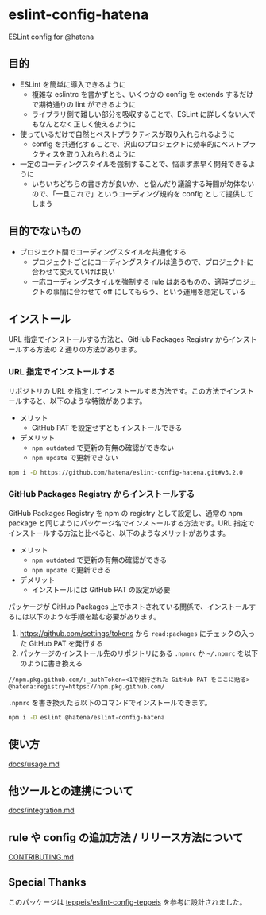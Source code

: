 # eslint-config-hatena

ESLint config for @hatena

## 目的

- ESLint を簡単に導入できるように
  - 複雑な eslintrc を書かずとも、いくつかの config を extends するだけで期待通りの lint ができるように
  - ライブラリ側で難しい部分を吸収することで、ESLint に詳しくない人でもなんとなく正しく使えるように
- 使っているだけで自然とベストプラクティスが取り入れられるように
  - config を共通化することで、沢山のプロジェクトに効率的にベストプラクティスを取り入れられるように
- 一定のコーディングスタイルを強制することで、悩まず素早く開発できるように
  - いちいちどちらの書き方が良いか、と悩んだり議論する時間が勿体ないので、「一旦これで」というコーディング規約を config として提供してしまう

## 目的でないもの

- プロジェクト間でコーディングスタイルを共通化する
  - プロジェクトごとにコーディングスタイルは違うので、プロジェクトに合わせて変えていけば良い
  - 一応コーディングスタイルを強制する rule はあるものの、適時プロジェクトの事情に合わせて off にしてもらう、という運用を想定している

## インストール

URL 指定でインストールする方法と、GitHub Packages Registry からインストールする方法の 2 通りの方法があります。

### URL 指定でインストールする

リポジトリの URL を指定してインストールする方法です。この方法でインストールすると、以下のような特徴があります。

- メリット
  - GitHub PAT を設定せずともインストールできる
- デメリット
  - `npm outdated` で更新の有無の確認ができない
  - `npm update` で更新できない

```bash
npm i -D https://github.com/hatena/eslint-config-hatena.git#v3.2.0
```

### GitHub Packages Registry からインストールする

GitHub Packages Registry を npm の registry として設定し、通常の npm package と同じようにパッケージ名でインストールする方法です。URL 指定でインストールする方法と比べると、以下のようなメリットがあります。

- メリット
  - `npm outdated` で更新の有無の確認ができる
  - `npm update` で更新できる
- デメリット
  - インストールには GitHub PAT の設定が必要

パッケージが GitHub Packages 上でホストされている関係で、インストールするには以下のような手順を踏む必要があります。

1. https://github.com/settings/tokens から `read:packages` にチェックの入った GitHub PAT を発行する
2. パッケージのインストール先のリポジトリにある `.npmrc` か `~/.npmrc` を以下のように書き換える

```
//npm.pkg.github.com/:_authToken=<1で発行された GitHub PAT をここに貼る>
@hatena:registry=https://npm.pkg.github.com/
```

`.npmrc` を書き換えたら以下のコマンドでインストールできます。

```bash
npm i -D eslint @hatena/eslint-config-hatena
```

## 使い方

[docs/usage.md](https://github.com/hatena/eslint-config-hatena/blob/main/docs/usage.md)

## 他ツールとの連携について

[docs/integration.md](https://github.com/hatena/eslint-config-hatena/blob/main/docs/integration.md)

## rule や config の追加方法 / リリース方法について

[CONTRIBUTING.md](https://github.com/hatena/eslint-config-hatena/blob/main/CONTRIBUTING.md)

## Special Thanks

このパッケージは [teppeis/eslint-config-teppeis](https://github.com/teppeis/eslint-config-teppeis) を参考に設計されました。
